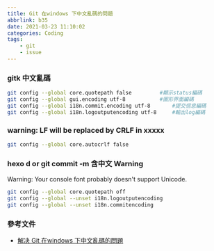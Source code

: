 ```yaml
---
title: Git 在windows 下中文亂碼的問題
abbrlink: b35
date: 2021-03-23 11:10:02
categories: Coding
tags:
	- git
	- issue
---
```


### gitk 中文亂碼 
``` bash
git config --global core.quotepath false   		 #顯示status編碼
git config --global gui.encoding utf-8			 #圖形界面編碼
git config --global i18n.commit.encoding utf-8   	 #提交信息編碼
git config --global i18n.logoutputencoding utf-8	 #輸出log編碼
```

### warning: LF will be replaced by CRLF in xxxxx
``` bash
git config --global core.autocrlf false
```

### hexo d or git commit -m 含中文 Warning
Warning: Your console font probably doesn't support Unicode.
``` bash
git config --global core.quotepath off
git config --global --unset i18n.logoutputencoding
git config --global --unset i18n.commitencoding
```


### 參考文件
+ [解决 Git 在windows 下中文亂碼的問題](https://gist.github.com/nightire/5069597)
